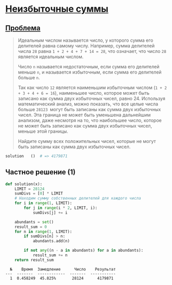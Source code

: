 # [Неизбыточные суммы](TODO)

## [Проблема](https://euler.jakumo.org/problems/view/23.html)


>Идеальным числом называется число, у которого сумма его делителей равна самому числу. Например, сумма делителей числа `28` равна `1 + 2 + 4 + 7 + 14 = 28`, что означает, что число `28` является идеальным числом.
>
>Число `n` называется недостаточным, если сумма его делителей меньше `n`, и называется избыточным, если сумма его делителей больше `n`.
>
>Так как число `12` является наименьшим избыточным числом (`1 + 2 + 3 + 4 + 6 = 16`), наименьшее число, которое может быть записано как сумма двух избыточных чисел, равно 24. Используя математический анализ, можно показать, что все целые числа больше `28123 `могут быть записаны как сумма двух избыточных чисел. Эта граница не может быть уменьшена дальнейшим анализом, даже несмотря на то, что наибольшее число, которое не может быть записано как сумма двух избыточных чисел, меньше этой границы.
>
>Найдите сумму всех положительных чисел, которые не могут быть записаны как сумма двух избыточных чисел.

``` python
solution   ()  # => 4179871
```

## Частное решение (1)
```python
def solution(x):
    LIMIT = 28124
    sumDivs = [0] * LIMIT
    # Находим сумму собственных делителей для каждого числа
    for i in range(1, LIMIT):
        for j in range(i * 2, LIMIT, i):
            sumDivs[j] += i

    abundants = set()
    result_sum = 0
    for n in range(1, LIMIT):
        if sumDivs[n] > n:
            abundants.add(n)

        if not any((n - a in abundants) for a in abundants):
            result_sum += n
    return result_sum
```
```text
  №    Время  Замедление      Число    Результат
---  -------  ------------  -------  -----------
  1  0.458249  45.825%       28124      4179871
```

